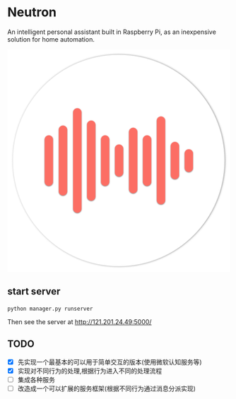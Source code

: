 # Neutron 

An intelligent personal assistant built in Raspberry Pi, as an inexpensive solution for home automation.

![Neutron Logo](./logo/Neutron.png)

## start server

```shell
python manager.py runserver
```

Then see the server at http://121.201.24.49:5000/

## TODO

- [x] 先实现一个最基本的可以用于简单交互的版本(使用微软认知服务等)
- [x] 实现对不同行为的处理,根据行为进入不同的处理流程
- [ ] 集成各种服务
- [ ] 改造成一个可以扩展的服务框架(根据不同行为通过消息分派实现)
